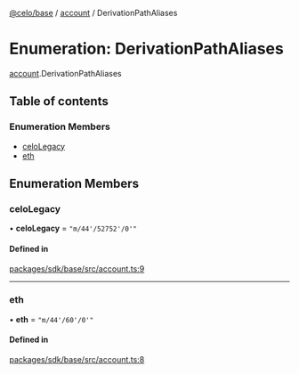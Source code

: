 [@celo/base](../README.md) / [account](../modules/account.md) / DerivationPathAliases

# Enumeration: DerivationPathAliases

[account](../modules/account.md).DerivationPathAliases

## Table of contents

### Enumeration Members

- [celoLegacy](account.DerivationPathAliases.md#celolegacy)
- [eth](account.DerivationPathAliases.md#eth)

## Enumeration Members

### celoLegacy

• **celoLegacy** = ``"m/44'/52752'/0'"``

#### Defined in

[packages/sdk/base/src/account.ts:9](https://github.com/celo-org/developer-tooling/blob/master/packages/sdk/base/src/account.ts#L9)

___

### eth

• **eth** = ``"m/44'/60'/0'"``

#### Defined in

[packages/sdk/base/src/account.ts:8](https://github.com/celo-org/developer-tooling/blob/master/packages/sdk/base/src/account.ts#L8)
